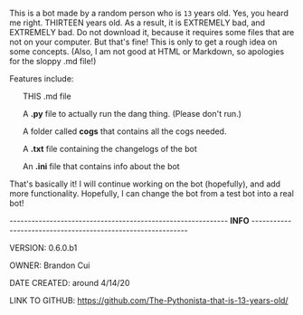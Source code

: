 This is a bot made by a random person who is `13` years old. Yes, you heard me right. THIRTEEN years old.
As a result, it is EXTREMELY bad, and EXTREMELY bad. Do not download it, because it requires
some files that are not on your computer. But that's fine! This is only to get a rough idea on some concepts.
(Also, I am not good at HTML or Markdown, so apologies for the sloppy .md file!)

<p>
    Features include:
        <ul>
        THIS .md file
    </ul>
    <ul>
        A <strong>.py</strong> file to actually run the dang thing. (Please don't run.)
    </ul>
    <ul>
    A folder called <strong>cogs</strong> that contains all the cogs needed.
    </ul>
    <ul>
        A <strong>.txt</strong> file containing the changelogs of the bot
    </ul>
    <ul>
        An <strong>.ini</strong> file that contains info about the bot
    </ul>
That's basically it! I will continue working on the bot (hopefully), and add more functionality.
Hopefully, I can change the bot from a test bot into a real bot!
<p>
------------------------------------------------------------
<strong>INFO</strong>
------------------------------------------------------------</p>
VERSION: 0.6.0.b1
<p>

OWNER: Brandon Cui
</p>
<p>
DATE CREATED: around 4/14/20
</p>
<p>
LINK TO GITHUB: <a href="https://github.com/The-Pythonista-that-is-12-years-old/">https://github.com/The-Pythonista-that-is-13-years-old/</a>
</p>
